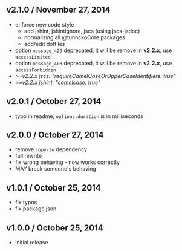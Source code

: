 ## v2.1.0 / November 27, 2014
- enforce new code style
  - add jshint, jshintignore, jscs (using jscs-jsdoc)
  - normalizing all @tunnckoCore packages
  - add/edit dotfiles 
- option `message_429` deprecated, it will be remove in **v2.2.x**, use `accessLimited`
- option `message_403` deprecated, it will be remove in **v2.2.x**, use `accessForbidden`
- _>=v2.2.x jscs: "requireCamelCaseOrUpperCaseIdentifiers: true"_
- _>=v2.2.x jshint: "camelcase: true"_

## v2.0.1 / October 27, 2014
- typo in readme, `options.duration` is in milliseconds

## v2.0.0 / October 27, 2014
- remove `copy-to` dependency
- full rewrite
- fix wrong behaving - now works correctly
- MAY break someone's behaving

## v1.0.1 / October 25, 2014
- fix typos
- fix package.json

## v1.0.0 / October 25, 2014
- initial release



[npmjs-url]: http://npm.im/koa-better-ratelimit
[npmjs-shields]: http://img.shields.io/npm/v/koa-better-ratelimit.svg
[npmjs-install]: https://nodei.co/npm/koa-better-ratelimit.svg?mini=true

[coveralls-url]: https://coveralls.io/r/tunnckoCore/koa-better-ratelimit?branch=master
[coveralls-shields]: https://img.shields.io/coveralls/tunnckoCore/koa-better-ratelimit.svg

[license-url]: https://github.com/tunnckoCore/koa-better-ratelimit/blob/master/license.md
[license-img]: http://img.shields.io/badge/license-MIT-blue.svg

[travis-url]: https://travis-ci.org/tunnckoCore/koa-better-ratelimit
[travis-img]: https://travis-ci.org/tunnckoCore/koa-better-ratelimit.svg?branch=master

[depstat-url]: https://david-dm.org/tunnckoCore/koa-better-ratelimit
[depstat-img]: https://david-dm.org/tunnckoCore/koa-better-ratelimit.svg

[author-gittip-img]: http://img.shields.io/gittip/tunnckoCore.svg
[author-gittip]: https://www.gittip.com/tunnckoCore
[author-github]: https://github.com/tunnckoCore
[author-twitter]: https://twitter.com/tunnckoCore

[author-website]: http://www.whistle-bg.tk
[author-npmjs]: https://npmjs.org/~tunnckocore

[koa-url]: https://github.com/koajs/koa
